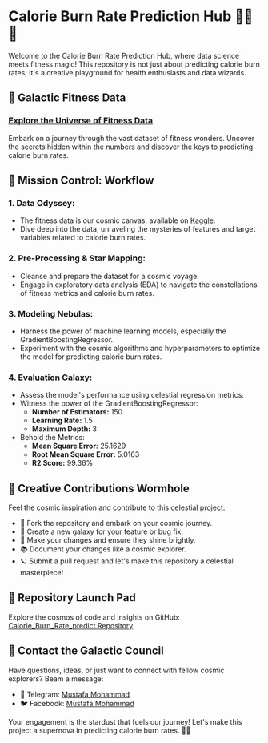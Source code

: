 # Calorie Burn Rate Prediction Hub 🏋️‍♂️🔮

Welcome to the Calorie Burn Rate Prediction Hub, where data science meets fitness magic! This repository is not just about predicting calorie burn rates; it's a creative playground for health enthusiasts and data wizards.

## 🌟 Galactic Fitness Data
### [Explore the Universe of Fitness Data](https://www.kaggle.com/datasets/moathmohamed/fitness-data)
Embark on a journey through the vast dataset of fitness wonders. Uncover the secrets hidden within the numbers and discover the keys to predicting calorie burn rates.

## 🚀 Mission Control: Workflow
### 1. Data Odyssey:
- The fitness data is our cosmic canvas, available on [Kaggle](https://www.kaggle.com/datasets/moathmohamed/fitness-data).
- Dive deep into the data, unraveling the mysteries of features and target variables related to calorie burn rates.

### 2. Pre-Processing & Star Mapping:
- Cleanse and prepare the dataset for a cosmic voyage.
- Engage in exploratory data analysis (EDA) to navigate the constellations of fitness metrics and calorie burn rates.

### 3. Modeling Nebulas:
- Harness the power of machine learning models, especially the GradientBoostingRegressor.
- Experiment with the cosmic algorithms and hyperparameters to optimize the model for predicting calorie burn rates.

### 4. Evaluation Galaxy:
- Assess the model's performance using celestial regression metrics.
- Witness the power of the GradientBoostingRegressor:
  - **Number of Estimators:** 150
  - **Learning Rate:** 1.5
  - **Maximum Depth:** 3
- Behold the Metrics:
  - **Mean Square Error:** 25.1629
  - **Root Mean Square Error:** 5.0163
  - **R2 Score:** 99.36%

## 🌌 Creative Contributions Wormhole
Feel the cosmic inspiration and contribute to this celestial project:
- 🌌 Fork the repository and embark on your cosmic journey.
- 🌟 Create a new galaxy for your feature or bug fix.
- 🚀 Make your changes and ensure they shine brightly.
- 📚 Document your changes like a cosmic explorer.
- 🪐 Submit a pull request and let's make this repository a celestial masterpiece!

## 🚀 Repository Launch Pad
Explore the cosmos of code and insights on GitHub: [Calorie_Burn_Rate_predict Repository](https://github.com/Aliraqimustafa/Calorie_Burn_Rate_predict)

## 📡 Contact the Galactic Council
Have questions, ideas, or just want to connect with fellow cosmic explorers? Beam a message:
- 👥 Telegram: [Mustafa Mohammad](t.me/ha12qw)
- 🐦 Facebook: [Mustafa Mohammad](facebook.com/100049592914479)

Your engagement is the stardust that fuels our journey! Let's make this project a supernova in predicting calorie burn rates. 🌠🔥
